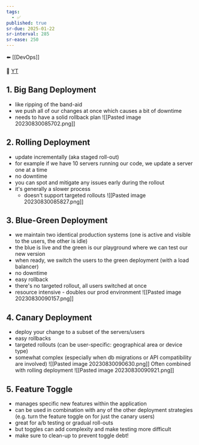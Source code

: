 ```yaml
---
tags:
  - ✅
published: true
sr-due: 2025-01-22
sr-interval: 285
sr-ease: 250
---
```

⬅️ [[DevOps]]

🔗 [YT](https://www.youtube.com/watch?v=AWVTKBUnoIg)

## 1. Big Bang Deployment
- like ripping of the band-aid
- we push all of our changes at once which causes a bit of downtime
- needs to have a solid rollback plan
![[Pasted image 20230830085702.png]]

## 2. Rolling Deployment
- update incrementally (aka staged roll-out)
- for example if we have 10 servers running our code, we update a server one at a time
- no downtime
- you can spot and mitigate any issues early during the rollout
- it's generally a slower process
	- doesn't support targeted rollouts
![[Pasted image 20230830085827.png]]

## 3. Blue-Green Deployment
- we maintain two identical production systems (one is active and visible to the users, the other is idle)
- the blue is live and the green is our playground where we can test our new version
- when ready, we switch the users to the green deployment (with a load balancer)
- no downtime
- easy rollback
- there's no targeted rollout, all users switched at once
- resource intensive - doubles our prod environment
![[Pasted image 20230830090157.png]]

## 4. Canary Deployment
- deploy your change to a subset of the servers/users
- easy rollbacks
- targeted rollouts (can be user-specific: geographical area or device type)
- somewhat complex (especially when db migrations or API compatibility are involved)
![[Pasted image 20230830090630.png]]
Often combined with rolling deployment
![[Pasted image 20230830090921.png]]

## 5. Feature Toggle
- manages specific new features within the application
- can be used in combination with any of the other deployment strategies (e.g. turn the feature toggle on for just the canary users)
- great for a/b testing or gradual roll-outs
- but toggles can add complexity and make testing more difficult
- make sure to clean-up to prevent toggle debt!